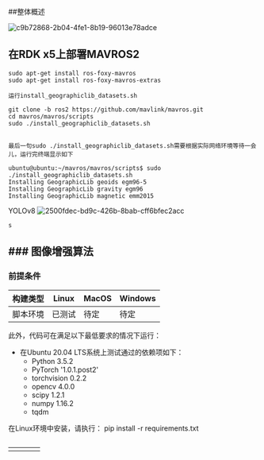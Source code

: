 ##整体概述

![c9b72868-2b04-4fe1-8b19-96013e78adce](file:///D:/Typedown/c9b72868-2b04-4fe1-8b19-96013e78adce.png)







## 在RDK x5上部署MAVROS2

    sudo apt-get install ros-foxy-mavros 
    sudo apt-get install ros-foxy-mavros-extras
    
    运行install_geographiclib_datasets.sh
    
    git clone -b ros2 https://github.com/mavlink/mavros.git
    cd mavros/mavros/scripts
    sudo ./install_geographiclib_datasets.sh
    
    
    最后一句sudo ./install_geographiclib_datasets.sh需要根据实际网络环境等待一会儿，运行完终端显示如下
    
    ubuntu@ubuntu:~/mavros/mavros/scripts$ sudo ./install_geographiclib_datasets.sh
    Installing GeographicLib geoids egm96-5
    Installing GeographicLib gravity egm96
    Installing GeographicLib magnetic emm2015

YOLOv8
   ![2500fdec-bd9c-426b-8bab-cff6bfec2acc](file:///D:/Typedown/2500fdec-bd9c-426b-8bab-cff6bfec2acc.png)

    s



## ### 图像增强算法

### 前提条件

| 构建类型 | Linux | MacOS | Windows |
| ---- | ----- | ----- | ------- |
| 脚本环境 | 已测试   | 待定    | 待定      |

此外，代码可在满足以下最低要求的情况下运行：

* 在Ubuntu 20.04 LTS系统上测试通过的依赖项如下：
  * Python 3.5.2
  * PyTorch '1.0.1.post2'
  * torchvision 0.2.2
  * opencv 4.0.0
  * scipy 1.2.1
  * numpy 1.16.2
  * tqdm

在Linux环境中安装，请执行：
    pip install -r requirements.txt



## 

|     |     |     |     |
| --- | --- | --- | --- |
|     |     |     |     |


